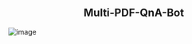 <h2 align="center"> Multi-PDF-QnA-Bot</h2>

![image](https://github.com/KDcommits/Multi-PDF-QnA-Bot/assets/124420761/a254fe3b-eac0-4ac4-a443-a98eedc458ed)

